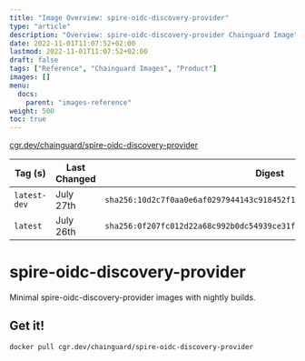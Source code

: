 ```yaml
---
title: "Image Overview: spire-oidc-discovery-provider"
type: "article"
description: "Overview: spire-oidc-discovery-provider Chainguard Image"
date: 2022-11-01T11:07:52+02:00
lastmod: 2022-11-01T11:07:52+02:00
draft: false
tags: ["Reference", "Chainguard Images", "Product"]
images: []
menu:
  docs:
    parent: "images-reference"
weight: 500
toc: true
---
```


[cgr.dev/chainguard/spire-oidc-discovery-provider](https://github.com/chainguard-images/images/tree/main/images/spire-oidc-discovery-provider)

| Tag (s)       | Last Changed | Digest                                                                    |
|---------------|--------------|---------------------------------------------------------------------------|
|  `latest-dev` | July 27th    | `sha256:10d2c7f0aa0e6af0297944143c918452f138194c7cae5859978694f829155fb1` |
|  `latest`     | July 26th    | `sha256:0f207fc012d22a68c992b0dc54939ce31f8029e0a24ee7550d64686dcad0383d` |

# spire-oidc-discovery-provider

Minimal spire-oidc-discovery-provider images with nightly builds.

## Get it!

```shell
docker pull cgr.dev/chainguard/spire-oidc-discovery-provider
```
